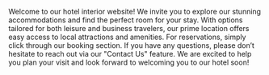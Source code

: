 Welcome to our hotel interior website! We invite you to explore our stunning accommodations and find the perfect room for your stay. With options tailored for both leisure and business travelers, our prime location offers easy access to local attractions and amenities. For reservations, simply click through our booking section. If you have any questions, please don’t hesitate to reach out via our "Contact Us" feature. We are excited to help you plan your visit and look forward to welcoming you to our hotel soon!
